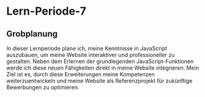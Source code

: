 # Lern-Periode-7
## Grobplanung
In dieser Lernperiode plane ich, meine Kenntnisse in JavaScript auszubauen, um meine Website interaktiver und professioneller zu gestalten.
Neben dem Erlernen der grundlegenden JavaScript-Funktionen werde ich diese neuen Fähigkeiten direkt in meine Website integrieren.
Mein Ziel ist es, durch diese Erweiterungen meine Kompetenzen weiterzuentwickeln und meine Website als Referenzprojekt für zukünftige Bewerbungen zu optimieren.

